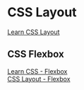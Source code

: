 # CSS Layout

[Learn CSS Layout](https://web.dev/learn/css/layout/)

## CSS Flexbox

[Learn CSS - Flexbox](https://web.dev/learn/css/flexbox/) <br>
[CSS Layout - Flexbox](https://developer.mozilla.org/en-US/docs/Learn/CSS/CSS_layout/Flexbox)

